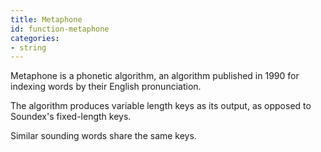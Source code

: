```yaml
---
title: Metaphone
id: function-metaphone
categories:
- string
---
```


Metaphone is a phonetic algorithm, an algorithm published in 1990 for indexing words by their English pronunciation.

The algorithm produces variable length keys as its output, as opposed to Soundex's fixed-length keys.

Similar sounding words share the same keys.
